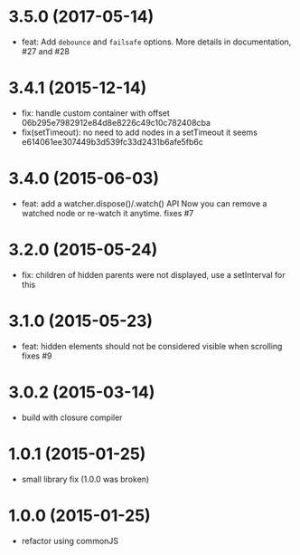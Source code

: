 # 3.5.0 (2017-05-14)

  * feat: Add `debounce` and `failsafe` options. More details in
  documentation, #27 and #28

# 3.4.1 (2015-12-14)

  * fix: handle custom container with offset 06b295e7982912e84d8e8226c49c10c782408cba
  * fix(setTimeout): no need to add nodes in a setTimeout it seems e614061ee307449b3d539fc33d2431b6afe5fb6c

# 3.4.0 (2015-06-03)

  * feat: add a watcher.dispose()/.watch() API
    Now you can remove a watched node or re-watch it anytime.
    fixes #7

# 3.2.0 (2015-05-24)

  * fix: children of hidden parents were not displayed, use a setInterval for this

# 3.1.0 (2015-05-23)

  * feat: hidden elements should not be considered visible when scrolling
    fixes #9

# 3.0.2 (2015-03-14)

  * build with closure compiler

# 1.0.1 (2015-01-25)

  * small library fix (1.0.0 was broken)

# 1.0.0 (2015-01-25)

  * refactor using commonJS
